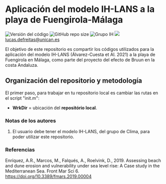 # Aplicación del modelo IH-LANS a la playa de Fuengirola-Málaga 

![Versión del código](https://img.shields.io/badge/Version-0.0.1-brightgreen)
![GitHub repo size](https://img.shields.io/badge/Repo%20size-80%20MB-blue)
![Grupo IH](https://img.shields.io/badge/Grupo-Costas-blue)
![](https://img.shields.io/badge/%C2%BFDudas%3F-M%C3%A1ndame%20un%20correo-orange) <lucas.defreitas@unican.es>

El objetivo de este repositorio es compartir los códigos utilizados para la aplicación del modelo IH-LANS (Álvarez-Cuesta et Al. 2021) a la playa de Fuengirola en Málaga, como parte del proyecto del efecto de Bruun en la costa Andaluza.

## Organización del repositorio y metodología

El primer paso, para trabajar en tu repositorio local es cambiar las rutas en el script "init.m": 
  - **WrkDir** = ubicación del **repositório local**.
  
### Notas de los autores

1. El usuario debe tener el modelo IH-LANS, del grupo de Clima, para poder utilizar este repositorio.

### Referencias

Enríquez, A.R., Marcos, M., Falqués, A., Roelvink, D., 2019. Assessing beach and dune erosion and vulnerability under sea level rise: A Case study in the Mediterranean Sea. Front Mar Sci 6. https://doi.org/10.3389/fmars.2019.00004
